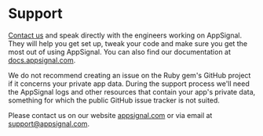 # Support

[Contact us][contact] and speak directly with the engineers working on
AppSignal. They will help you get set up, tweak your code and make sure you get
the most out of using AppSignal. You can also find our documentation at
[docs.appsignal.com](https://docs.appsignal.com/).

We do not recommend creating an issue on the Ruby gem's GitHub project if it
concerns your private app data. During the support process we'll need the
AppSignal logs and other resources that contain your app's private data,
something for which the public GitHub issue tracker is not suited.

Please contact us on our website [appsignal.com](https://appsignal.com/) or via
email at [support@appsignal.com][contact].

[contact]: mailto:support@appsignal.com
